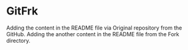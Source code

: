 # GitFrk

Adding the content in the README file via Original repository from the GitHub.
Adding the another content in the README file from the Fork directory.
